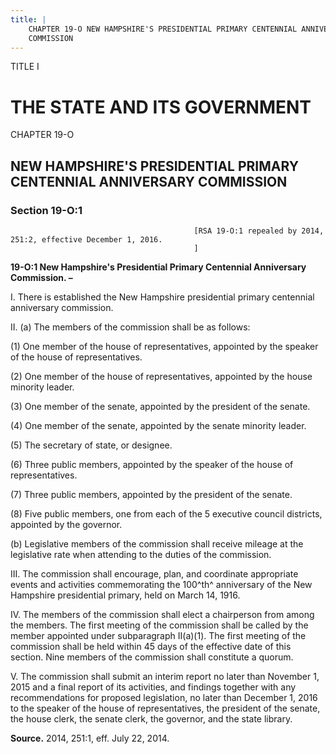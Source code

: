 ```yaml
---
title: |
    CHAPTER 19-O NEW HAMPSHIRE'S PRESIDENTIAL PRIMARY CENTENNIAL ANNIVERSARY
    COMMISSION
---
```


TITLE I
                                             
THE STATE AND ITS GOVERNMENT
============================

CHAPTER 19-O
                                             
NEW HAMPSHIRE'S PRESIDENTIAL PRIMARY CENTENNIAL ANNIVERSARY COMMISSION
----------------------------------------------------------------------

### Section 19-O:1


                                             


                                             [RSA 19-O:1 repealed by 2014, 251:2, effective December 1, 2016.
                                             ]

 **19-O:1 New Hampshire's Presidential Primary Centennial Anniversary
Commission. –**
                                             
 I. There is established the New Hampshire presidential primary
centennial anniversary commission.
                                             
 II. (a) The members of the commission shall be as follows:
                                             
 (1) One member of the house of representatives, appointed by
the speaker of the house of representatives.
                                             
 (2) One member of the house of representatives, appointed by
the house minority leader.
                                             
 (3) One member of the senate, appointed by the president of
the senate.
                                             
 (4) One member of the senate, appointed by the senate minority
leader.
                                             
 (5) The secretary of state, or designee.
                                             
 (6) Three public members, appointed by the speaker of the
house of representatives.
                                             
 (7) Three public members, appointed by the president of the
senate.
                                             
 (8) Five public members, one from each of the 5 executive
council districts, appointed by the governor.
                                             
 (b) Legislative members of the commission shall receive mileage
at the legislative rate when attending to the duties of the commission.
                                             
 III. The commission shall encourage, plan, and coordinate
appropriate events and activities commemorating the 100^th^ anniversary
of the New Hampshire presidential primary, held on March 14, 1916.
                                             
 IV. The members of the commission shall elect a chairperson from
among the members. The first meeting of the commission shall be called
by the member appointed under subparagraph II(a)(1). The first meeting
of the commission shall be held within 45 days of the effective date of
this section. Nine members of the commission shall constitute a quorum.
                                             
 V. The commission shall submit an interim report no later than
November 1, 2015 and a final report of its activities, and findings
together with any recommendations for proposed legislation, no later
than December 1, 2016 to the speaker of the house of representatives,
the president of the senate, the house clerk, the senate clerk, the
governor, and the state library.

**Source.** 2014, 251:1, eff. July 22, 2014.
